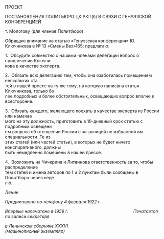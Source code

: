 ПРОЕКТ

ПОСТАНОВЛЕНИЯ ПОЛИТБЮРО ЦК РКП(б) В СВЯЗИ С ГЕНУЭЗСКОЙ КОНФЕРЕНЦИЕЙ

т. Молотову (для членов Политбюро)

Обращаю внимание на статью «Генуэзская конференция» Ю. Ключникова в № 13 «Смены Вех»165; предлагаю:

1.  Обсудить совместно с нашими членами делегации вопрос о привлечении Ключни­  
кова в качестве эксперта.

2.  Обязать всю делегацию тем, чтобы она озаботилась помещением нескольких ста­  
тей в нашей прессе на ту же тему, на которую написана статья Ключникова, только бо­  
лее подробных и более обстоятельных, освещающих вопрос вполне и всесторонне.

3.  Обязать каждого, желающего поехать в качестве эксперта из России или намечае­  
мого на эту должность, приготовить в 10-дневный срок статью с подробным освещени­  
ем вопроса об отношении России с заграницей по избранной им специальности. Те из  
этих статей (или частей статьи), в которых не будет ничего конспиративного, должны  
быть немедленно помещены в нашей прессе.

4.  Возложить на Чичерина и Литвинова ответственность за то, чтобы распределение  
тем статей и имена авторов по 1 и 2 пунктам были сообщены в Политбюро через неде­  
лю.

_Ленин_

_Продиктовано по телефону_ _4 февраля 1922 г._

_Впервые напечатано в 1959 г.                                                      Печатается по записи секретаря_

_в Ленинском сборнике_ _XXXVI_                                                             _(машинописный экземпляр)_